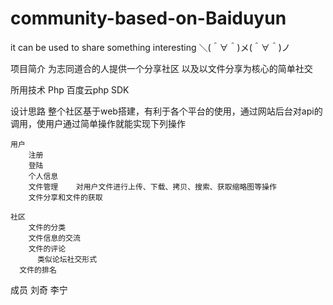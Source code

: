 # community-based-on-Baiduyun
it can be used to share something interesting  ＼(＾∀＾)メ(＾∀＾)ノ

项目简介
	为志同道合的人提供一个分享社区
	以及以文件分享为核心的简单社交

所用技术
	Php
	百度云php	SDK

设计思路
	整个社区基于web搭建，有利于各个平台的使用，通过网站后台对api的调用，使用户通过简单操作就能实现下列操作
	
	用户 
		注册
		登陆
		个人信息
		文件管理	对用户文件进行上传、下载、拷贝、搜索、获取缩略图等操作
		文件分享和文件的获取
	
	社区
		文件的分类
		文件信息的交流
		文件的评论
		  类似论坛社交形式
	  文件的排名
	
成员
	刘奇
	李宁
